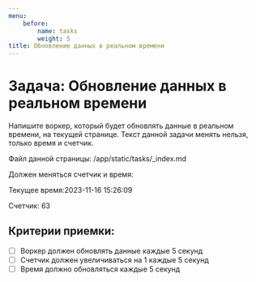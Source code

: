```yaml
---
menu:
    before:
        name: tasks
        weight: 5
title: Обновление данных в реальном времени
---
```


# Задача: Обновление данных в реальном времени

Напишите воркер, который будет обновлять данные в реальном времени, на текущей странице.
Текст данной задачи менять нельзя, только время и счетчик.

Файл данной страницы: /app/static/tasks/_index.md

Должен меняться счетчик и время:

Текущее время:2023-11-16 15:26:09

Счетчик: 63



## Критерии приемки:
- [ ] Воркер должен обновлять данные каждые 5 секунд
- [ ] Счетчик должен увеличиваться на 1 каждые 5 секунд
- [ ] Время должно обновляться каждые 5 секунд
